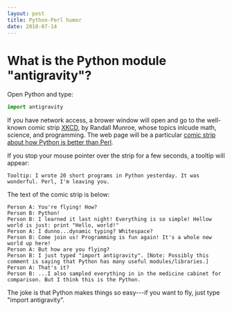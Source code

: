 ```yaml
---
layout: post
title: Python-Perl humor
date: 2018-07-14
---
```


# What is the Python module "antigravity"?

Open Python and type:

```python
import antigravity
```

If you have network access, a brower window will open and go to the well-known comic strip [XKCD](https://xkcd.com/), by Randall Munroe, whose topics inlcude math, science, and programming. The web page will be a particular [comic strip about how Python is better than Perl](https://xkcd.com/353/). 

If you stop your mouse pointer over the strip for a few seconds, a tooltip will appear:

```
Tooltip: I wrote 20 short programs in Python yesterday. It was wonderful. Perl, I'm leaving you.
```

The text of the comic strip is below:

```
Person A: You're flying! How?
Person B: Python!
Person B: I learned it last night! Everything is so simple! Hellow world is just: print "Hello, world!"
Person A: I dunno...dynamic typing? Whitespace?
Person B: Come join us! Programming is fun again! It's a whole new world up here!
Person A: But how are you flying?
Person B: I just typed "import antigravity". [Note: Possibly this comment is saying that Python has many useful modules/libraries.]
Person A: That's it?
Person B: ...I also sampled everything in in the medicine cabinet for comparison. But I think this is the Python.
```

The joke is that Python makes things so easy---if you want to fly, just type "import antigravity".
